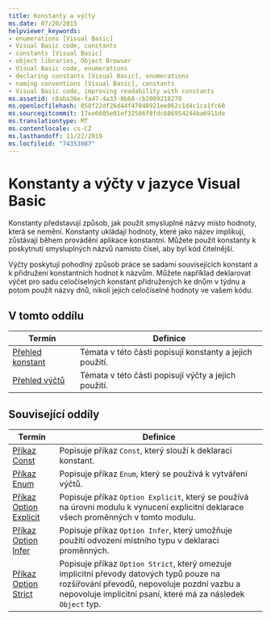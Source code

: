 ```yaml
---
title: Konstanty a výčty
ms.date: 07/20/2015
helpviewer_keywords:
- enumerations [Visual Basic]
- Visual Basic code, constants
- constants [Visual Basic]
- object libraries, Object Browser
- Visual Basic code, enumerations
- declaring constants [Visual Basic], enumerations
- naming conventions [Visual Basic], constants
- Visual Basic code, improving readability with constants
ms.assetid: c8aba36e-fa47-4a33-8b68-cb2009218270
ms.openlocfilehash: 858f22df26d44f47848921ee862c1d4c1ca1fc60
ms.sourcegitcommit: 17ee6605e01ef32506f8fdc686954244ba6911de
ms.translationtype: MT
ms.contentlocale: cs-CZ
ms.lasthandoff: 11/22/2019
ms.locfileid: "74353987"
---
```

# <a name="constants-and-enumerations-in-visual-basic"></a>Konstanty a výčty v jazyce Visual Basic
Konstanty představují způsob, jak použít smysluplné názvy místo hodnoty, která se nemění. Konstanty ukládají hodnoty, které jako název implikují, zůstávají během provádění aplikace konstantní. Můžete použít konstanty k poskytnutí smysluplných názvů namísto čísel, aby byl kód čitelnější.  
  
 Výčty poskytují pohodlný způsob práce se sadami souvisejících konstant a k přidružení konstantních hodnot k názvům. Můžete například deklarovat výčet pro sadu celočíselných konstant přidružených ke dnům v týdnu a potom použít názvy dnů, nikoli jejich celočíselné hodnoty ve vašem kódu.  
  
## <a name="in-this-section"></a>V tomto oddílu  
  
|Termín|Definice|  
|---|---|  
|[Přehled konstant](../../../../visual-basic/programming-guide/language-features/constants-enums/constants-overview.md)|Témata v této části popisují konstanty a jejich použití.|  
|[Přehled výčtů](../../../../visual-basic/programming-guide/language-features/constants-enums/enumerations-overview.md)|Témata v této části popisují výčty a jejich použití.|  
  
## <a name="related-sections"></a>Související oddíly  
  
|Termín|Definice|  
|---|---|  
|[Příkaz Const](../../../../visual-basic/language-reference/statements/const-statement.md)|Popisuje příkaz `Const`, který slouží k deklaraci konstant.|  
|[Příkaz Enum](../../../../visual-basic/language-reference/statements/enum-statement.md)|Popisuje příkaz `Enum`, který se používá k vytváření výčtů.|  
|[Příkaz Option Explicit](../../../../visual-basic/language-reference/statements/option-explicit-statement.md)|Popisuje příkaz `Option Explicit`, který se používá na úrovni modulu k vynucení explicitní deklarace všech proměnných v tomto modulu.|  
|[Příkaz Option Infer](../../../../visual-basic/language-reference/statements/option-infer-statement.md)|Popisuje příkaz `Option Infer`, který umožňuje použití odvození místního typu v deklaraci proměnných.|  
|[Příkaz Option Strict](../../../../visual-basic/language-reference/statements/option-strict-statement.md)|Popisuje příkaz `Option Strict`, který omezuje implicitní převody datových typů pouze na rozšiřování převodů, nepovoluje pozdní vazbu a nepovoluje implicitní psaní, které má za následek `Object` typ.|
